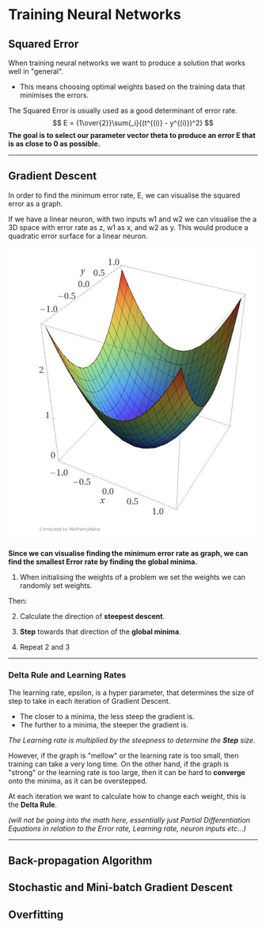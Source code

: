 # Training Neural Networks

## Squared Error

When training neural networks we want to produce a solution that works well in "general".

- This means choosing optimal weights based on the training data that minimises the errors.

The Squared Error is usually used as a good determinant of error rate.
$$
E = {1\over{2}}\sum{_i}{(t^{(i)} - y^{(i)})^2}
$$
**The goal is to select our parameter vector theta to produce an error E that is as close to 0 as possible.**

---

## Gradient Descent

In order to find the minimum error rate, E, we can visualise the squared error as a graph. 

If we have a linear neuron, with two inputs w1 and w2 we can visualise the a 3D space with error rate as z, w1 as x, and w2 as y. This would produce a quadratic error surface for a linear neuron. 

 <img src="images/gradient-descent-1.png" alt="gradient-descent-1" width=500 />

**Since we can visualise finding the minimum error rate as graph, we can find the smallest Error rate by finding the global minima.** 

1. When initialising the weights of a problem we set the weights we can randomly set weights.

Then:

2. Calculate the direction of **steepest descent**.

3. **Step** towards that direction of the **global minima**.

4. Repeat 2 and 3

---

### Delta Rule and Learning Rates

The learning rate, epsilon, is a hyper parameter, that determines the size of step to take in each iteration of Gradient Descent. 

- The closer to a minima, the less steep the gradient is.
- The further to a minima, the steeper the gradient is.

*The Learning rate is multiplied by the steepness to determine the **Step** size.*

However, if the graph is "mellow" or the learning rate is too small, then training can take a very long time. On the other hand, if the graph is "strong" or the learning rate is too large, then it can be hard to **converge** onto the minima, as it can be overstepped.

At each iteration we want to calculate how to change each weight, this is the **Delta Rule**. 

*(will not be going into the math here, essentially just Partial Differentiation Equations in relation to the Error rate, Learning rate, neuron inputs etc...)*

---

## Back-propagation Algorithm

## Stochastic and Mini-batch Gradient Descent

## Overfitting

